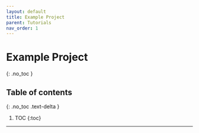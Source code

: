 ```yaml
---
layout: default
title: Example Project
parent: Tutorials
nav_order: 1
---
```



# **Example Project**
{: .no_toc }

## Table of contents
{: .no_toc .text-delta }

1. TOC
{:toc}


---